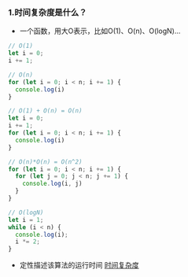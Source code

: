 ### 1.时间复杂度是什么？
- 一个函数，用大O表示，比如O(1)、O(n)、O(logN)...
```js
// O(1)
let i = 0;
i += 1;

// O(n)
for (let i = 0; i < n; i += 1) {
  console.log(i)
}

// O(1) + O(n) = O(n)
let i = 0;
i += 1;
for (let i = 0; i < n; i += 1) {
  console.log(i)
}

// O(n)*O(n) = O(n^2)
for (let i = 0; i < n; i += 1) {
  for (let j = 0; j < n; j += 1) {
    console.log(i, j)
  }
}

// O(logN)
let i = 1;
while (i < n) {
  console.log(i);
  i *= 2;
}
```
- 定性描述该算法的运行时间
[时间复杂度]()